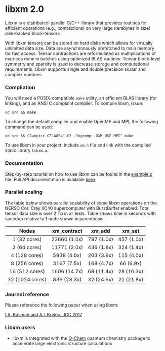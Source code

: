 # libxm 2.0

Libxm is a distributed-parallel C/C++ library that provides routines for
efficient operations (e.g., contractions) on very large (terabytes in size)
disk-backed block-tensors.

With libxm tensors can be stored on hard disks which allows for virtually
unlimited data size. Data are asynchronously prefetched to main memory for fast
access. Tensor contractions are reformulated as multiplications of matrices
done in batches using optimized BLAS routines. Tensor block-level symmetry and
sparsity is used to decrease storage and computational requirements. Libxm
supports single and double precision scalar and complex numbers.

### Compilation

You will need a POSIX-compatible `make` utility, an efficient BLAS library (for
linking), and an ANSI C complaint compiler. To compile libxm, issue:

    cd src && make

To change the default compiler and enable OpenMP and MPI, the following command
can be used:

    cd src && CC=mpicc CFLAGS="-O3 -fopenmp -DXM_USE_MPI" make

To use libxm in your project, include `xm.h` file and link with the
compiled static library `libxm.a`.

### Documentation

Step-by-step tutorial on how to use libxm can be found in the
[example.c](example.c) file.
Full API documentation is available
[here](https://ilyak.github.io/libxm/doxygen_html/files.html).

### Parallel scaling

The table below shows parallel scalability of some libxm operations on the
NERSC Cori Cray XC40 supercomputer with BurstBuffer enabled. Total tensor data
size is over 2 Tb in all tests. Table shows time in seconds with speedup
relative to 1 node shown in parenthesis.

|      Nodes      |  xm\_contract  |   xm\_add   |   xm\_set   |
|:---------------:|:--------------:|:-----------:|:-----------:|
|  1 (32 cores)   |  23660 (1.0x)  | 787 (1.0x)  | 457 (1.0x)  |
|  2 (64 cores)   |  11771 (2.0x)  | 436 (1.8x)  | 324 (1.4x)  |
|  4 (128 cores)  |   5938 (4.0x)  | 203 (3.9x)  | 115 (4.0x)  |
|  8 (256 cores)  |   3167 (7.5x)  | 168 (4.7x)  |  66 (6.9x)  |
| 16 (512 cores)  |   1606 (14.7x) |  69 (11.4x) |  28 (16.3x) |
| 32 (1024 cores) |    836 (28.3x) |  32 (24.6x) |  21 (21.8x) |

### Journal reference

Please reference the following paper when using libxm:

[I.A. Kaliman and A.I. Krylov, JCC 2017](https://dx.doi.org/10.1002/jcc.24713)

### Libxm users

- libxm is integrated with the [Q-Chem](http://www.q-chem.com) quantum
  chemistry package to accelerate large electronic structure calculations
